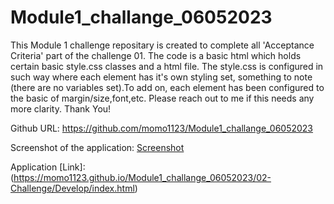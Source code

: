 # Module1_challange_06052023
This Module 1 challenge repositary is created to complete all 'Acceptance Criteria' part of the challenge 01. 
The code is a basic html which holds certain basic style.css classes and a html file. 
The style.css is configured in such way where each element has it's own styling set, something to note (there are no variables set).To add on, each element has been configured to the basic of margin/size,font,etc.
Please reach out to me if this needs any more clarity.
Thank You!

Github URL: https://github.com/momo1123/Module1_challange_06052023

Screenshot of the application: [Screenshot](../Module1_challange_06052023/02-Challenge/Develop/assets/images/mmohsin%20-%20Horiseon.png)

Application [Link]: (https://momo1123.github.io/Module1_challange_06052023/02-Challenge/Develop/index.html)


